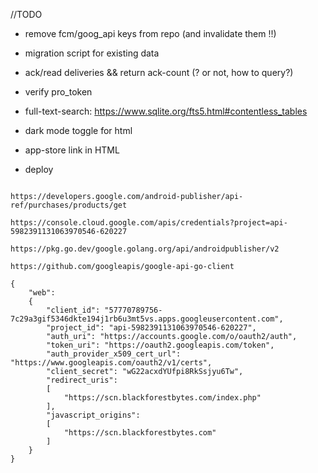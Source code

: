 

//TODO

 - remove fcm/goog_api keys from repo (and invalidate them !!)

 - migration script for existing data

 - ack/read deliveries && return ack-count  (? or not, how to query?)

 - verify pro_token
 - full-text-search: https://www.sqlite.org/fts5.html#contentless_tables

 - dark mode toggle for html
 - app-store link in HTML

 - deploy

~~~~~~~~~~~~~~~~~~~~~~~~~~

https://developers.google.com/android-publisher/api-ref/purchases/products/get

https://console.cloud.google.com/apis/credentials?project=api-5982391131063970546-620227

https://pkg.go.dev/google.golang.org/api/androidpublisher/v2

https://github.com/googleapis/google-api-go-client

{
    "web":
    {
        "client_id": "57770789756-7c29a3gif5346dkte194j1rb6u3mt5vs.apps.googleusercontent.com",
        "project_id": "api-5982391131063970546-620227",
        "auth_uri": "https://accounts.google.com/o/oauth2/auth",
        "token_uri": "https://oauth2.googleapis.com/token",
        "auth_provider_x509_cert_url": "https://www.googleapis.com/oauth2/v1/certs",
        "client_secret": "wG22acxdYUfpi8RkSsjyu6Tw",
        "redirect_uris":
        [
            "https://scn.blackforestbytes.com/index.php"
        ],
        "javascript_origins":
        [
            "https://scn.blackforestbytes.com"
        ]
    }
}

~~~~~~~~~~~~~~~~~~~~~~~~~~